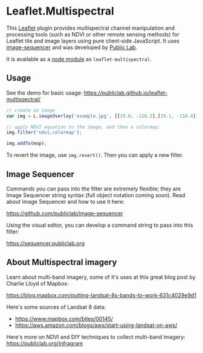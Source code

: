 # Leaflet.Multispectral

This [Leaflet](https://leafletjs.org) plugin provides multispectral channel manipulation and processing tools (such as NDVI or other remote sensing methods) for Leaflet tile and image layers using pure client-side JavaScript. It uses [image-sequencer](https://github.com/publiclab/image-sequencer) and was developed by [Public Lab](https://publiclab.org).

It is available as a [node module](https://npmjs.com/package/leaflet-multispectral) as `leaflet-multispectral`.

## Usage

See the demo for basic usage: https://publiclab.github.io/leaflet-multispectral/

```js
// create an image
var img = L.imageOverlay('example.jpg', [[29.0, -118.2],[29.1, -118.4]]);

// apply NDVI equation to the image, and then a colormap:
img.filter('ndvi,colormap');

img.addTo(map);

```

To revert the image, use `img.revert()`. Then you can apply a new filter. 


## Image Sequencer

Commands you can pass into the filter are extremely flexible; they are Image Sequencer string syntax (full object notation coming soon). Read about Image Sequencer and how to use it here:

https://github.com/publiclab/image-sequencer

Using the visual editor, you can develop a command string to pass into this filter:

https://sequencer.publiclab.org


## About Multispectral imagery

Learn about multi-band imagery, some of it's uses at this great blog post by Charlie Lloyd of Mapbox:

https://blog.mapbox.com/putting-landsat-8s-bands-to-work-631c4029e9d1

Here's some sources of Landsat 8 data: 

* https://www.mapbox.com/bites/00145/
* https://aws.amazon.com/blogs/aws/start-using-landsat-on-aws/

Here's more on NDVI and DIY techniques to collect multi-band imagery: https://publiclab.org/infragram


